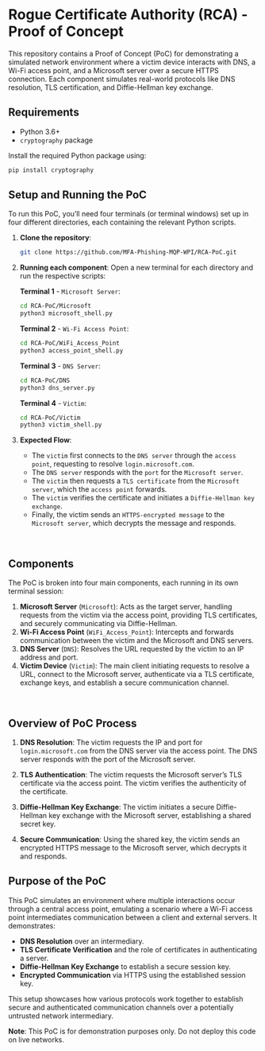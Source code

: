 # Rogue Certificate Authority (RCA) - Proof of Concept

This repository contains a Proof of Concept (PoC) for demonstrating a simulated network environment where a victim device interacts with DNS, a Wi-Fi access point, and a Microsoft server over a secure HTTPS connection. Each component simulates real-world protocols like DNS resolution, TLS certification, and Diffie-Hellman key exchange.

## Requirements

- Python 3.6+
- `cryptography` package

Install the required Python package using:
```bash
pip install cryptography
```

## Setup and Running the PoC

To run this PoC, you’ll need four terminals (or terminal windows) set up in four different directories, each containing the relevant Python scripts.

1. **Clone the repository**:
    ```bash
    git clone https://github.com/MFA-Phishing-MQP-WPI/RCA-PoC.git
    ```

2. **Running each component**:
   Open a new terminal for each directory and run the respective scripts:

   **Terminal 1** - `Microsoft Server`:
   ```bash
   cd RCA-PoC/Microsoft
   python3 microsoft_shell.py
   ```
   
   **Terminal 2** - `Wi-Fi Access Point`:
   ```bash
   cd RCA-PoC/WiFi_Access_Point
   python3 access_point_shell.py
   ```
   
   **Terminal 3** - `DNS Server`:
   ```bash
   cd RCA-PoC/DNS
   python3 dns_server.py
   ```
   
   **Terminal 4** - `Victim`:
   ```bash
   cd RCA-PoC/Victim
   python3 victim_shell.py
   ```

3. **Expected Flow**:
   - The `victim` first connects to the `DNS server` through the `access point`, requesting to resolve `login.microsoft.com`.
   - The `DNS server` responds with the `port` for the `Microsoft server`.
   - The `victim` then requests a `TLS certificate` from the `Microsoft server`, which the `access point` forwards.
   - The `victim` verifies the certificate and initiates a `Diffie-Hellman key exchange`.
   - Finally, the victim sends an `HTTPS-encrypted message` to the `Microsoft server`, which decrypts the message and responds.

<br>

## Components

The PoC is broken into four main components, each running in its own terminal session:
1. **Microsoft Server** (`Microsoft`): Acts as the target server, handling requests from the victim via the access point, providing TLS certificates, and securely communicating via Diffie-Hellman.
2. **Wi-Fi Access Point** (`WiFi_Access_Point`): Intercepts and forwards communication between the victim and the Microsoft and DNS servers.
3. **DNS Server** (`DNS`): Resolves the URL requested by the victim to an IP address and port.
4. **Victim Device** (`Victim`): The main client initiating requests to resolve a URL, connect to the Microsoft server, authenticate via a TLS certificate, exchange keys, and establish a secure communication channel.

<br>

## Overview of PoC Process

1. **DNS Resolution**: The victim requests the IP and port for `login.microsoft.com` from the DNS server via the access point. The DNS server responds with the port of the Microsoft server.
   
2. **TLS Authentication**: The victim requests the Microsoft server’s TLS certificate via the access point. The victim verifies the authenticity of the certificate.
   
3. **Diffie-Hellman Key Exchange**: The victim initiates a secure Diffie-Hellman key exchange with the Microsoft server, establishing a shared secret key.
   
4. **Secure Communication**: Using the shared key, the victim sends an encrypted HTTPS message to the Microsoft server, which decrypts it and responds.

## Purpose of the PoC

This PoC simulates an environment where multiple interactions occur through a central access point, emulating a scenario where a Wi-Fi access point intermediates communication between a client and external servers. It demonstrates:
- **DNS Resolution** over an intermediary.
- **TLS Certificate Verification** and the role of certificates in authenticating a server.
- **Diffie-Hellman Key Exchange** to establish a secure session key.
- **Encrypted Communication** via HTTPS using the established session key.

This setup showcases how various protocols work together to establish secure and authenticated communication channels over a potentially untrusted network intermediary.

**Note**: This PoC is for demonstration purposes only. Do not deploy this code on live networks.
